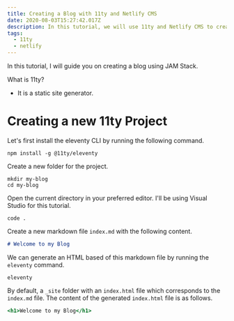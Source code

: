 ```yaml
---
title: Creating a Blog with 11ty and Netlify CMS
date: 2020-08-03T15:27:42.017Z
description: In this tutorial, we will use 11ty and Netlify CMS to create a personal blog.
tags:
  - 11ty
  - netlify
---
```



In this tutorial, I will guide you on creating a blog using JAM Stack.

What is 11ty?
- It is a static site generator.

# Creating a new 11ty Project
Let's first install the eleventy CLI by running the following command.
```text
npm install -g @11ty/eleventy
```
Create a new folder for the project.
```text
mkdir my-blog
cd my-blog
```
Open the current directory in your preferred editor. I'll be using Visual Studio for this tutorial.
```text
code .
```
Create a new markdown file `index.md` with the following content.
```markdown
# Welcome to my Blog
```
We can generate an HTML based of this markdown file by running the `eleventy` command.
```text
eleventy
```
By default, a `_site` folder with an `index.html` file which corresponds to the `index.md` file.
The content of the generated `index.html` file is as follows.
```jsx
<h1>Welcome to my Blog</h1>
```